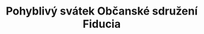 ---
id: 1f186fe5-5296-4c4c-9856-a02270642989
title: Pohyblivý svátek Občanské sdružení Fiducia
price: 50000
year: 2012
description: Cílem projektu Pohyblivý svátek je vytvoření nového programového cyklu zavedeného ostravského kulturního klubu Fiducia, v kterém budou veřejnosti každý poslední čtvrtek v měsíci představeni mladí začínající autoři a vědci našeho regionu. Na jednotlivých programových cyklech budou spolupracovat i regionální univerzitami, díky čemuž bude mít veřejnost konečně příležitost seznamovat se kontinuálně s mladými talenty našeho regionu.
kouskovani: false
locationName: undefined
position:
  lng: 16.5958501891504
  lat: 50.02852228641668
---